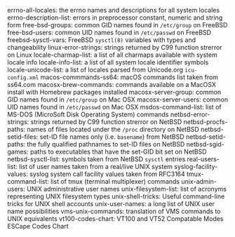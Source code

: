 errno-all-locales: the errno names and descriptions for all system locales
errno-description-list: errors in preprocessor constant, numeric and string form
free-bsd-groups: common GID names found in `/etc/group` on FreeBSD
free-bsd-users: common UID names found in `/etc/passwd` on FreeBSD
freebsd-sysctl-vars: FreeBSD `sysctl(8)` variables with types and changeability
linux-error-strings: strings returned by C99 function strerror on Linux
locale-charmap-list: a list of all charmaps available with system locale info
locale-info-list: a list of all system locale identifier symbols
locale-unicode-list: a list of locales parsed from Unicode.org `icu-config.xml`
macos-commmands-ss64: macOS commands list taken from ss64.com
macosx-brew-commands: commands available on a MacOSX install with Homebrew packages installed
macosx-server-group: common GID names found in `/etc/group` on Mac OSX 
macosx-server-users: common UID names found in `/etc/passwd` on Mac OSX
msdos-command-list: list of MS-DOS (MicroSoft Disk Operating System) commands
netbsd-error-strings: strings returned by C99 function strerror on NetBSD
netbsd-procfs-paths: names of files located under the `/proc` directory on NetBSD
netbsd-setid-files: set-ID file names only (i.e. `basename`) from NetBSD
netbsd-setid-paths: the fully qualified pathnames to set-ID files on NetBSD
netbsd-sgid-games: paths to executables that have the set-GID bit set on NetBSD
netbsd-sysctl-list: symbols taken from NetBSD `sysctl` entries
real-users-list: list of user names taken from a real/live UNIX system
syslog-facility-values: syslog system call facility values taken from RFC3164
tmux-command-list: list of tmux (terminal multiplexer) commands
unix-admin-users: UNIX administrative user names
unix-filesystem-list: list of acronyms representing UNIX filesystem types
unix-shell-tricks: Useful command-line tricks for UNIX shell accounts
unix-user-names: a long list of UNIX user name possibilities
vms-unix-commands: translation of VMS commands to UNIX equivalents
vt100-codes-chart: VT100 and VT52 Compatable Modes ESCape Codes Chart
